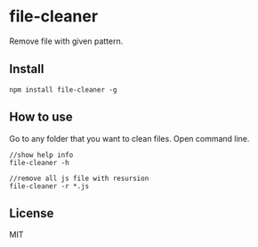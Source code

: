 file-cleaner
============

Remove file with given pattern.

## Install

```
npm install file-cleaner -g
```

## How to use

Go to any folder that you want to clean files. Open command line.

```
//show help info
file-cleaner -h

//remove all js file with resursion
file-cleaner -r *.js
```

## License

MIT

